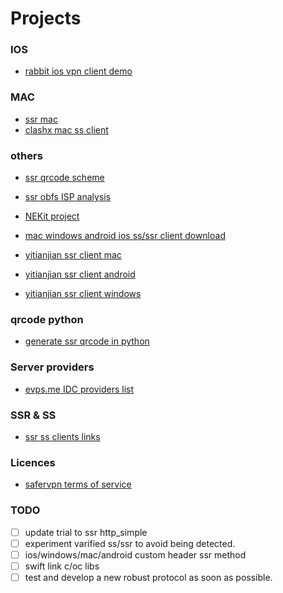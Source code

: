 # Projects

### IOS
 - [rabbit ios vpn client demo](https://github.com/yichengchen/RabbitVpnDemo)

### MAC
 - [ssr mac](https://github.com/qinyuhang/ShadowsocksX-NG-R/tree/master)
 - [clashx mac ss client](https://github.com/yichengchen/clashX.git)

### others
 - [ssr qrcode scheme](https://github.com/shadowsocksr-backup/shadowsocks-rss/wiki/SSR-QRcode-scheme)
 - [ssr obfs ISP analysis](https://sobaigu.com/how-to-use-ssr-obfs.html)
 - [NEKit project](https://github.com/zhuhaow/NEKit)
 - [mac windows android ios ss/ssr client download](https://www.mediafire.com/folder/btkdbx7j9lr98/Shadowsocks_%E7%9B%B8%E5%85%B3%E5%AE%A2%E6%88%B7%E7%AB%AF)

 - [yitianjian ssr client mac](https://github.com/qinyuhang/ShadowsocksX-NG-R/releases/download/1.4.4-r8/ShadowsocksX-NG-R8.dmg)
 - [yitianjian ssr client android](https://github.com/shadowsocksr-backup/shadowsocksr-android/releases/download/3.4.0.8/shadowsocksr-release.apk)
 - [yitianjian ssr client windows](https://github.com/shadowsocksr-rm/shadowsocksr-csharp/releases/download/4.7.0.1/ShadowsocksR-4.7.0.1-win.7z)

### qrcode python
 - [generate ssr qrcode in python](http://www.alaya.moe/446)


### Server providers
 - [evps.me IDC providers list](https://evps.me/idclist)

### SSR & SS
 - [ssr ss clients links](https://github.com/Tsuk1ko/SS-and-SSR-Collection/blob/master/README.md)


### Licences
 - [safervpn terms of service](https://www.safervpn.com/legal/terms)

### TODO
 - [ ] update trial to ssr http_simple
 - [ ] experiment varified ss/ssr to avoid being detected.
 - [ ] ios/windows/mac/android custom header ssr method
 - [ ] swift link c/oc libs
 - [ ] test and develop a new robust protocol as soon as possible.
